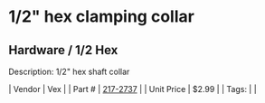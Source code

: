 # 1/2" hex clamping collar
## Hardware / 1/2 Hex
Description: 	1/2" hex shaft collar 

| Vendor | Vex | 
| Part # | [217-2737](http://www.vexrobotics.com/vexpro/hardware/shaft-collars.html) | 
| Unit Price | $2.99 | 
| Tags: |  | 

